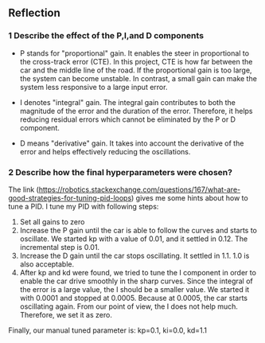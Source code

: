 ## Reflection

### 1 Describe the effect of the P,I,and D components
* P stands for "proportional" gain. It enables the steer in proportional to the cross-track error (CTE). In this project, CTE is how far between the car and the middle line of the road. If the proportional gain is too large, the system can become unstable. In contrast, a small gain can make the system less responsive to a large input error.

* I denotes "integral" gain. The integral gain contributes to both the magnitude of the error and the duration of the error. Therefore, it helps reducing residual errors which cannot be eliminated by the P or D component.

* D means "derivative" gain. It takes into account the derivative of the error and helps effectively reducing the oscillations.

### 2 Describe how the final hyperparameters were chosen?
The link (https://robotics.stackexchange.com/questions/167/what-are-good-strategies-for-tuning-pid-loops) gives me some hints about how to tune a PID. I tune my PID with following steps:

1. Set all gains to zero
2. Increase the P gain until the car is able to follow the curves and starts to oscillate. We started kp with a value of 0.01, and it settled in 0.12. The incremental step is 0.01. 
3. Increase the D gain until the car stops oscillating. It settled in 1.1. 1.0 is also acceptable. 
4. After kp and kd were found, we tried to tune the I component in order to enable the car drive smoothly in the sharp curves. Since the integral of the error is a large value, the I should be a smaller value. We started it with 0.0001 and stopped at 0.0005. Because at 0.0005, the car starts oscillating again. From our point of view, the I does not help much. Therefore, we set it as zero.

Finally, our manual tuned parameter is: kp=0.1, ki=0.0, kd=1.1